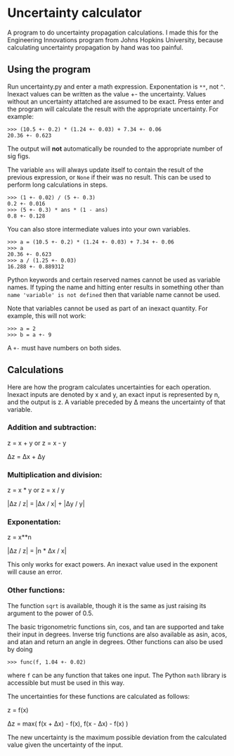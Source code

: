 # Uncertainty calculator
A program to do uncertainty propagation calculations. I made this for the Engineering Innovations program from Johns Hopkins University, because calculating uncertainty propagation by hand was too painful.

## Using the program
Run uncertainty.py and enter a math expression. Exponentation is `**`, not `^`. Inexact values can be written as the value +- the uncertainty. Values without an uncertainty attatched are assumed to be exact. Press enter and the program will calculate the result with the appropriate uncertainty. For example:
```
>>> (10.5 +- 0.2) * (1.24 +- 0.03) + 7.34 +- 0.06
20.36 +- 0.623
```
The output will **not** automatically be rounded to the appropriate number of sig figs.

The variable `ans` will always update itself to contain the result of the previous expression, or `None` if their was no result. This can be used to perform long calculations in steps.
```
>>> (1 +- 0.02) / (5 +- 0.3)
0.2 +- 0.016
>>> (5 +- 0.3) * ans * (1 - ans)
0.8 +- 0.128
```

You can also store intermediate values into your own variables.
```
>>> a = (10.5 +- 0.2) * (1.24 +- 0.03) + 7.34 +- 0.06
>>> a
20.36 +- 0.623
>>> a / (1.25 +- 0.03)
16.288 +- 0.889312
```

Python keywords and certain reserved names cannot be used as variable names. If typing the name and hitting enter results in something other than `name 'variable' is not defined` then that variable name cannot be used.

Note that variables cannot be used as part of an inexact quantity. For example, this will not work:
```
>>> a = 2
>>> b = a +- 9
```
A `+-` must have numbers on both sides.

## Calculations
Here are how the program calculates uncertainties for each operation. Inexact inputs are denoted by x and y, an exact input is represented by n, and the output is z. A variable preceded by Δ means the uncertainty of that variable.

### Addition and subtraction:

z = x + y or z = x - y

Δz = Δx + Δy

### Multiplication and division:

z = x * y or z = x / y

|Δz / z| = |Δx / x| + |Δy / y|

### Exponentation:

z = x\*\*n

|Δz / z| = |n * Δx / x|

This only works for exact powers. An inexact value used in the exponent will cause an error.

### Other functions:

The function `sqrt` is available, though it is the same as just raising its argument to the power of 0.5.

The basic trigonometric functions sin, cos, and tan are supported and take their input in degrees. Inverse trig functions are also available as asin, acos, and atan and return an angle in degrees. Other functions can also be used by doing
```
>>> func(f, 1.04 +- 0.02)
```
where `f` can be any function that takes one input. The Python `math` library is accessible but must be used in this way.

The uncertainties for these functions are calculated as follows:

z = f(x)

Δz = max( f(x + Δx) - f(x), f(x - Δx) - f(x) )

The new uncertainty is the maximum possible deviation from the calculated value given the uncertainty of the input.

